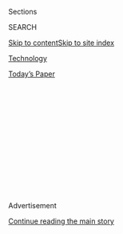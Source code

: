 <div id="app">

<div>

<div>

<div>

<div class="NYTAppHideMasthead css-1q2w90k e1suatyy0">

<div class="section css-ui9rw0 e1suatyy2">

<div class="css-eph4ug er09x8g0">

<div class="css-6n7j50">

</div>

<span class="css-1dv1kvn">Sections</span>

<div class="css-10488qs">

<span class="css-1dv1kvn">SEARCH</span>

</div>

[Skip to content](#site-content)[Skip to site
index](#site-index)

</div>

<div id="masthead-section-label" class="css-1wr3we4 eaxe0e00">

[Technology](https://www.nytimes.com/section/technology)

</div>

<div class="css-10698na e1huz5gh0">

</div>

</div>

<div id="masthead-bar-one" class="section hasLinks css-15hmgas e1csuq9d3">

<div class="css-uqyvli e1csuq9d0">

</div>

<div class="css-1uqjmks e1csuq9d1">

</div>

<div class="css-9e9ivx">

[](https://myaccount.nytimes.com/auth/login?response_type=cookie&client_id=vi)

</div>

<div class="css-1bvtpon e1csuq9d2">

[Today’s
Paper](https://www.nytimes.com/section/todayspaper)

</div>

</div>

</div>

</div>

<div data-aria-hidden="false">

<div id="site-content" data-role="main">

<div>

<div class="css-1aor85t" style="opacity:0.000000001;z-index:-1;visibility:hidden">

<div class="css-1hqnpie">

<div class="css-epjblv">

<span class="css-17xtcya">[Technology](/section/technology)</span><span class="css-x15j1o">|</span><span class="css-fwqvlz">Galaxy
Note 7 Owners Are Urged to Stop Using Their
Phones</span>

</div>

<div class="css-k008qs">

<div class="css-1iwv8en">

<span class="css-18z7m18"></span>

<div>

</div>

</div>

<span class="css-1n6z4y">https://nyti.ms/2crTKiP</span>

<div class="css-1705lsu">

<div class="css-4xjgmj">

<div class="css-4skfbu" data-role="toolbar" data-aria-label="Social Media Share buttons, Save button, and Comments Panel with current comment count" data-testid="share-tools">

  - 
  - 
  - 
  - 
    
    <div class="css-6n7j50">
    
    </div>

  - 

</div>

</div>

</div>

</div>

</div>

</div>

<div class="css-13pd83m">

</div>

<div id="top-wrapper" class="css-1sy8kpn">

<div id="top-slug" class="css-l9onyx">

Advertisement

</div>

[Continue reading the main
story](#after-top)

<div class="ad top-wrapper" style="text-align:center;height:100%;display:block;min-height:250px">

<div id="top" class="place-ad" data-position="top" data-size-key="top">

</div>

</div>

<div id="after-top">

</div>

</div>

<div id="sponsor-wrapper" class="css-1hyfx7x">

<div id="sponsor-slug" class="css-19vbshk">

Supported by

</div>

[Continue reading the main
story](#after-sponsor)

<div id="sponsor" class="ad sponsor-wrapper" style="text-align:center;height:100%;display:block">

</div>

<div id="after-sponsor">

</div>

</div>

<div class="css-1vkm6nb ehdk2mb0">

# Galaxy Note 7 Owners Are Urged to Stop Using Their Phones

</div>

<div class="css-79elbk" data-testid="photoviewer-wrapper">

<div class="css-z3e15g" data-testid="photoviewer-wrapper-hidden">

</div>

<div class="css-1a48zt4 ehw59r15" data-testid="photoviewer-children">

![<span class="css-16f3y1r e13ogyst0" data-aria-hidden="true">People
waiting in line last month for an event on the Galaxy Note 7. On Friday,
the Consumer Product Safety Commission urged owners to stop using the
phone
altogether.</span><span class="css-cnj6d5 e1z0qqy90" itemprop="copyrightHolder"><span class="css-1ly73wi e1tej78p0">Credit...</span><span><span>Bryan
Bedder/Getty Image for
Samsung</span></span></span>](https://static01.nyt.com/images/2016/09/10/business/10SAMSUNG/10SAMSUNG-articleLarge.jpg?quality=75&auto=webp&disable=upscale)

</div>

</div>

<div class="css-xt80pu e12qa4dv0">

<div class="css-18e8msd">

<div class="css-vp77d3 epjyd6m0">

<div class="css-1baulvz">

By [<span class="css-1baulvz last-byline" itemprop="name">Cecilia
Kang</span>](http://www.nytimes.com/by/cecilia-kang)

</div>

</div>

  - Sept. 9,
    2016

  - 
    
    <div class="css-4xjgmj">
    
    <div class="css-d8bdto" data-role="toolbar" data-aria-label="Social Media Share buttons, Save button, and Comments Panel with current comment count" data-testid="share-tools">
    
      - 
      - 
      - 
      - 
        
        <div class="css-6n7j50">
        
        </div>
    
      - 
    
    </div>
    
    </div>

</div>

</div>

<div class="section meteredContent css-1r7ky0e" name="articleBody" itemprop="articleBody">

<div class="css-1fanzo5 StoryBodyCompanionColumn">

<div class="css-53u6y8">

WASHINGTON — The fallout over the potential for Samsung Galaxy Note 7
smartphones to catch fire is intensifying.

On Friday, the United States Consumer Product Safety Commission urged
owners of the smartphone to power down their Galaxy Note 7 devices and
stop using them altogether.

“C.P.S.C. and Samsung are working cooperatively to formally announce an
official recall of the devices as soon as possible,” the agency said in
a statement. “C.P.S.C. is working quickly to determine whether a
replacement Galaxy Note 7 is an acceptable remedy for Samsung or their
phone carriers to provide to consumers.”

The C.P.S.C. is the main consumer product safety agency in the United
States, with broad oversight over toys, tractors, appliances and
electronics. This year, the C.P.S.C. recalled hoverboards that contained
lithium-ion batteries; those batteries exploded or caught fire in dozens
of cases.

</div>

</div>

<div class="css-1fanzo5 StoryBodyCompanionColumn">

<div class="css-53u6y8">

The commission’s statement is the latest blow to Samsung and the Galaxy
Note 7, which became available only two weeks ago. This month, [Samsung
said it would recall 2.5
million](http://www.nytimes.com/2016/09/03/business/samsung-galaxy-note-battery.html)
of the devices because of an issue with the lithium-ion batteries in the
phones, which can catch fire and explode. The problem had affected 35
devices globally as of last week.

[Samsung
said](https://news.samsung.com/global/statement-on-galaxy-note7) it was
voluntarily recalling the phones and “conducting a thorough inspection
with our suppliers to identify possible affected batteries in the
market.”

Air safety regulators worldwide have since advised passengers not to
charge or turn on the smartphones inside an aircraft. Three Australian
airlines [have banned
them](http://www.nytimes.com/reuters/2016/09/08/technology/08reuters-airlines-samsung.html "Reuters article").
On Thursday, the Federal Aviation Administration also said it “strongly”
advised passengers onboard planes [not to use the Galaxy Note
7](http://www.nytimes.com/2016/09/09/business/faa-strongly-advises-against-using-samsung-galaxy-note-7-on-planes.html "New York Times article").

In a statement on Friday, Tim Baxter, president of Samsung Electronics
America said, “We are asking users to power down their Galaxy Note 7s
and exchange them now.”

The recall comes at a tricky time for Samsung. The Galaxy is one of the
South Korean company’s most visible consumer product lines, and its
smartphones compete with the Apple iPhone for pre-eminence with
consumers. This week, [Apple unveiled its newest
smartphones](http://www.nytimes.com/2016/09/08/technology/iphone-7-apple-headphone-jack.html?ref=technology),
the iPhone 7 and 7 Plus, which will ship later this month.

</div>

</div>

<div class="css-1fanzo5 StoryBodyCompanionColumn">

<div class="css-53u6y8">

It was unclear if Samsung would provide refunds for Galaxy Note 7
customers who did not want a replacement provided by the company. All
four major wireless carriers in the United States — Verizon, AT\&T,
T-Mobile and Sprint — have halted sales of the Galaxy Note 7 and have
been given instructions to help owners make an exchange, Samsung said.

While the recall of the Galaxy Note 7 is Samsung’s largest voluntary
recall, it is not the biggest on record. In 2007, Nokia announced a
recall of 46 million cellphone batteries. In 2006, Dell recalled 4.1
million lithium-ion batteries for notebook computers.

Maria Rerecich, director of electronics testing for Consumer Reports,
said the number of people affected by Samsung’s recall was small but
showed “a serious potential safety hazard.”

</div>

</div>

</div>

<div>

</div>

<div>

</div>

<div>

</div>

<div>

<div id="bottom-wrapper" class="css-1ede5it">

<div id="bottom-slug" class="css-l9onyx">

Advertisement

</div>

[Continue reading the main
story](#after-bottom)

<div id="bottom" class="ad bottom-wrapper" style="text-align:center;height:100%;display:block;min-height:90px">

</div>

<div id="after-bottom">

</div>

</div>

</div>

</div>

</div>

## Site Index

<div>

</div>

## Site Information Navigation

  - [© <span>2020</span> <span>The New York Times
    Company</span>](https://help.nytimes.com/hc/en-us/articles/115014792127-Copyright-notice)

<!-- end list -->

  - [NYTCo](https://www.nytco.com/)
  - [Contact
    Us](https://help.nytimes.com/hc/en-us/articles/115015385887-Contact-Us)
  - [Work with us](https://www.nytco.com/careers/)
  - [Advertise](https://nytmediakit.com/)
  - [T Brand Studio](http://www.tbrandstudio.com/)
  - [Your Ad
    Choices](https://www.nytimes.com/privacy/cookie-policy#how-do-i-manage-trackers)
  - [Privacy](https://www.nytimes.com/privacy)
  - [Terms of
    Service](https://help.nytimes.com/hc/en-us/articles/115014893428-Terms-of-service)
  - [Terms of
    Sale](https://help.nytimes.com/hc/en-us/articles/115014893968-Terms-of-sale)
  - [Site
    Map](https://spiderbites.nytimes.com)
  - [Help](https://help.nytimes.com/hc/en-us)
  - [Subscriptions](https://www.nytimes.com/subscription?campaignId=37WXW)

</div>

</div>

</div>

</div>
